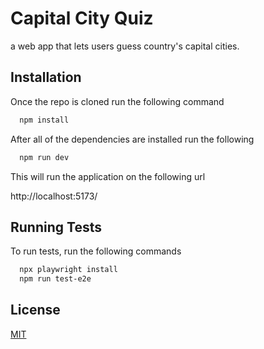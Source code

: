 # Capital City Quiz

a web app that lets users guess country's capital cities.

## Installation

Once the repo is cloned run the following command

```bash
  npm install
```

After all of the dependencies are installed run the following

```bash
  npm run dev
```

This will run the application on the following url

http://localhost:5173/

## Running Tests

To run tests, run the following commands

```bash
  npx playwright install
  npm run test-e2e
```

## License

[MIT](https://choosealicense.com/licenses/mit/)

